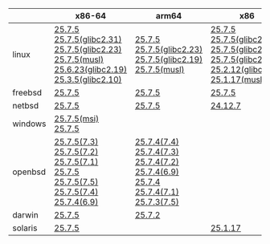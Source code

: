 ||x86-64|arm64|x86|ppc64le|armv7|armel|
| --- | --- | --- | --- | --- | --- | --- |
|linux|[25.7.5](https://github.com/roswell/sbcl_head/releases/download/25.7.5/sbcl-25.7.5-x86-64-linux-binary.tar.bz2)<br />[25.7.5(glibc2.31)](https://github.com/roswell/sbcl_head/releases/download/25.7.5/sbcl-25.7.5-x86-64-linux-glibc2.31-binary.tar.bz2)<br />[25.7.5(glibc2.23)](https://github.com/roswell/sbcl_head/releases/download/25.7.5/sbcl-25.7.5-x86-64-linux-glibc2.23-binary.tar.bz2)<br />[25.7.5(musl)](https://github.com/roswell/sbcl_head/releases/download/25.7.5/sbcl-25.7.5-x86-64-linux-musl-binary.tar.bz2)<br />[25.6.23(glibc2.19)](https://github.com/roswell/sbcl_head/releases/download/25.6.23/sbcl-25.6.23-x86-64-linux-glibc2.19-binary.tar.bz2)<br />[25.3.5(glibc2.10)](https://github.com/roswell/sbcl_head/releases/download/25.3.5/sbcl-25.3.5-x86-64-linux-glibc2.10-binary.tar.bz2)<br />|[25.7.5](https://github.com/roswell/sbcl_head/releases/download/25.7.5/sbcl-25.7.5-arm64-linux-binary.tar.bz2)<br />[25.7.5(glibc2.23)](https://github.com/roswell/sbcl_head/releases/download/25.7.5/sbcl-25.7.5-arm64-linux-glibc2.23-binary.tar.bz2)<br />[25.7.5(glibc2.19)](https://github.com/roswell/sbcl_head/releases/download/25.7.5/sbcl-25.7.5-arm64-linux-glibc2.19-binary.tar.bz2)<br />[25.7.5(musl)](https://github.com/roswell/sbcl_head/releases/download/25.7.5/sbcl-25.7.5-arm64-linux-musl-binary.tar.bz2)<br />|[25.7.5](https://github.com/roswell/sbcl_head/releases/download/25.7.5/sbcl-25.7.5-x86-linux-binary.tar.bz2)<br />[25.7.5(glibc2.31)](https://github.com/roswell/sbcl_head/releases/download/25.7.5/sbcl-25.7.5-x86-linux-glibc2.31-binary.tar.bz2)<br />[25.7.5(glibc2.23)](https://github.com/roswell/sbcl_head/releases/download/25.7.5/sbcl-25.7.5-x86-linux-glibc2.23-binary.tar.bz2)<br />[25.7.5(glibc2.19)](https://github.com/roswell/sbcl_head/releases/download/25.7.5/sbcl-25.7.5-x86-linux-glibc2.19-binary.tar.bz2)<br />[25.2.12(glibc2.10)](https://github.com/roswell/sbcl_head/releases/download/25.2.12/sbcl-25.2.12-x86-linux-glibc2.10-binary.tar.bz2)<br />[25.1.17(musl)](https://github.com/roswell/sbcl_head/releases/download/25.1.17/sbcl-25.1.17-x86-linux-musl-binary.tar.bz2)<br />|[25.7.5](https://github.com/roswell/sbcl_head/releases/download/25.7.5/sbcl-25.7.5-ppc64le-linux-binary.tar.bz2)<br />[25.7.5(glibc2.23)](https://github.com/roswell/sbcl_head/releases/download/25.7.5/sbcl-25.7.5-ppc64le-linux-glibc2.23-binary.tar.bz2)<br />[25.7.5(glibc2.19)](https://github.com/roswell/sbcl_head/releases/download/25.7.5/sbcl-25.7.5-ppc64le-linux-glibc2.19-binary.tar.bz2)<br />|[25.7.4](https://github.com/roswell/sbcl_head/releases/download/25.7.4/sbcl-25.7.4-armv7-linux-binary.tar.bz2)<br />|[25.1.17](https://github.com/roswell/sbcl_head/releases/download/25.1.17/sbcl-25.1.17-armel-linux-binary.tar.bz2)<br />|
|freebsd|[25.7.5](https://github.com/roswell/sbcl_head/releases/download/25.7.5/sbcl-25.7.5-x86-64-freebsd-binary.tar.bz2)<br />|[25.7.5](https://github.com/roswell/sbcl_head/releases/download/25.7.5/sbcl-25.7.5-arm64-freebsd-binary.tar.bz2)<br />|[25.7.5](https://github.com/roswell/sbcl_head/releases/download/25.7.5/sbcl-25.7.5-x86-freebsd-binary.tar.bz2)<br />||||
|netbsd|[25.7.5](https://github.com/roswell/sbcl_head/releases/download/25.7.5/sbcl-25.7.5-x86-64-netbsd-binary.tar.bz2)<br />|[25.7.5](https://github.com/roswell/sbcl_head/releases/download/25.7.5/sbcl-25.7.5-arm64-netbsd-binary.tar.bz2)<br />|[24.12.7](https://github.com/roswell/sbcl_head/releases/download/24.12.7/sbcl-24.12.7-x86-netbsd-binary.tar.bz2)<br />||||
|windows|[25.7.5(msi)](https://github.com/roswell/sbcl_head/releases/download/25.7.5/sbcl-25.7.5-x86-64-windows-binary.msi)<br />[25.7.5](https://github.com/roswell/sbcl_head/releases/download/25.7.5/sbcl-25.7.5-x86-64-windows-binary.tar.bz2)<br />||||||
|openbsd|[25.7.5(7.3)](https://github.com/roswell/sbcl_head/releases/download/25.7.5/sbcl-25.7.5-x86-64-openbsd-7.3-binary.tar.bz2)<br />[25.7.5(7.2)](https://github.com/roswell/sbcl_head/releases/download/25.7.5/sbcl-25.7.5-x86-64-openbsd-7.2-binary.tar.bz2)<br />[25.7.5(7.1)](https://github.com/roswell/sbcl_head/releases/download/25.7.5/sbcl-25.7.5-x86-64-openbsd-7.1-binary.tar.bz2)<br />[25.7.5](https://github.com/roswell/sbcl_head/releases/download/25.7.5/sbcl-25.7.5-x86-64-openbsd-binary.tar.bz2)<br />[25.7.5(7.5)](https://github.com/roswell/sbcl_head/releases/download/25.7.5/sbcl-25.7.5-x86-64-openbsd-7.5-binary.tar.bz2)<br />[25.7.5(7.4)](https://github.com/roswell/sbcl_head/releases/download/25.7.5/sbcl-25.7.5-x86-64-openbsd-7.4-binary.tar.bz2)<br />[25.7.4(6.9)](https://github.com/roswell/sbcl_head/releases/download/25.7.4/sbcl-25.7.4-x86-64-openbsd-6.9-binary.tar.bz2)<br />|[25.7.4(7.4)](https://github.com/roswell/sbcl_head/releases/download/25.7.4/sbcl-25.7.4-arm64-openbsd-7.4-binary.tar.bz2)<br />[25.7.4(7.3)](https://github.com/roswell/sbcl_head/releases/download/25.7.4/sbcl-25.7.4-arm64-openbsd-7.3-binary.tar.bz2)<br />[25.7.4(7.2)](https://github.com/roswell/sbcl_head/releases/download/25.7.4/sbcl-25.7.4-arm64-openbsd-7.2-binary.tar.bz2)<br />[25.7.4(6.9)](https://github.com/roswell/sbcl_head/releases/download/25.7.4/sbcl-25.7.4-arm64-openbsd-6.9-binary.tar.bz2)<br />[25.7.4](https://github.com/roswell/sbcl_head/releases/download/25.7.4/sbcl-25.7.4-arm64-openbsd-binary.tar.bz2)<br />[25.7.4(7.1)](https://github.com/roswell/sbcl_head/releases/download/25.7.4/sbcl-25.7.4-arm64-openbsd-7.1-binary.tar.bz2)<br />[25.7.3(7.5)](https://github.com/roswell/sbcl_head/releases/download/25.7.3/sbcl-25.7.3-arm64-openbsd-7.5-binary.tar.bz2)<br />|||||
|darwin|[25.7.5](https://github.com/roswell/sbcl_head/releases/download/25.7.5/sbcl-25.7.5-x86-64-darwin-binary.tar.bz2)<br />|[25.7.2](https://github.com/roswell/sbcl_head/releases/download/25.7.2/sbcl-25.7.2-arm64-darwin-binary.tar.bz2)<br />|||||
|solaris|[25.7.5](https://github.com/roswell/sbcl_head/releases/download/25.7.5/sbcl-25.7.5-x86-64-solaris-binary.tar.bz2)<br />||[25.1.17](https://github.com/roswell/sbcl_head/releases/download/25.1.17/sbcl-25.1.17-x86-solaris-binary.tar.bz2)<br />||||
